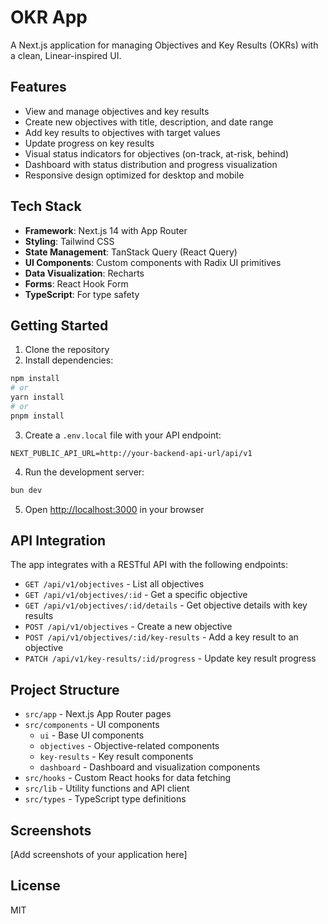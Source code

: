 # OKR App

A Next.js application for managing Objectives and Key Results (OKRs) with a clean, Linear-inspired UI.

## Features

- View and manage objectives and key results
- Create new objectives with title, description, and date range
- Add key results to objectives with target values
- Update progress on key results
- Visual status indicators for objectives (on-track, at-risk, behind)
- Dashboard with status distribution and progress visualization
- Responsive design optimized for desktop and mobile

## Tech Stack

- **Framework**: Next.js 14 with App Router
- **Styling**: Tailwind CSS
- **State Management**: TanStack Query (React Query)
- **UI Components**: Custom components with Radix UI primitives
- **Data Visualization**: Recharts
- **Forms**: React Hook Form
- **TypeScript**: For type safety

## Getting Started

1. Clone the repository
2. Install dependencies:

```bash
npm install
# or
yarn install
# or
pnpm install
```

3. Create a `.env.local` file with your API endpoint:

```
NEXT_PUBLIC_API_URL=http://your-backend-api-url/api/v1
```

4. Run the development server:

```bash
bun dev
```

5. Open [http://localhost:3000](http://localhost:3000) in your browser

## API Integration

The app integrates with a RESTful API with the following endpoints:

- `GET /api/v1/objectives` - List all objectives
- `GET /api/v1/objectives/:id` - Get a specific objective
- `GET /api/v1/objectives/:id/details` - Get objective details with key results
- `POST /api/v1/objectives` - Create a new objective
- `POST /api/v1/objectives/:id/key-results` - Add a key result to an objective
- `PATCH /api/v1/key-results/:id/progress` - Update key result progress

## Project Structure

- `src/app` - Next.js App Router pages
- `src/components` - UI components
    - `ui` - Base UI components
    - `objectives` - Objective-related components
    - `key-results` - Key result components
    - `dashboard` - Dashboard and visualization components
- `src/hooks` - Custom React hooks for data fetching
- `src/lib` - Utility functions and API client
- `src/types` - TypeScript type definitions

## Screenshots

[Add screenshots of your application here]

## License

MIT

